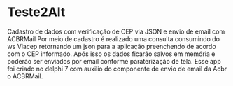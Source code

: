 # Teste2Alt
Cadastro de dados com verificação de CEP via JSON e envio de email com ACBRMail
Por meio de cadastro é realizado uma consulta consumindo do ws Viacep retornando um json para a aplicação preenchendo
de acordo com o CEP informado.
Após isso os dados ficarão salvos em memória e poderão ser enviados por email conforme paraterização de tela.
Esse app foi criado no delphi 7 com auxilio do componente de envio de email da Acbr o ACBRMail.

